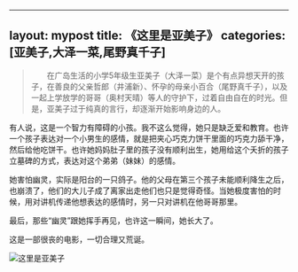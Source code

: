 ***

layout: mypost
title:  《这里是亚美子》
categories: [亚美子,大泽一菜,尾野真千子]
-----------------------------

> 　　在广岛生活的小学5年级生亚美子（大泽一菜）是个有点异想天开的孩子，在善良的父亲哲郎（井浦新）、怀孕的母亲小百合（尾野真千子），以及一起上学放学的哥哥（奥村天晴）等人的守护下，过着自由自在的时光。但是，亚美子过于纯真的言行，却逐渐开始影响身边的人。

有人说，这是一个智力有障碍的小孩。我不这么觉得，她只是缺乏爱和教育。也许一个孩子表达对一个小男生的感情，就是把夹心巧克力饼干里面的巧克力舔干净，然后给他吃饼干。也许她妈妈肚子里的孩子没有顺利出生，她用给这个夭折的孩子立墓碑的方式，表达对这个弟弟（妹妹）的感情。

她害怕幽灵，实际是阳台的一只鸽子。他的父母在第三个孩子未能顺利降生之后，也崩溃了，他们的大儿子成了离家出走他们也只是觉得奇怪。当她极度害怕的时候，用对讲机传递他想表达的感情时，另一只对讲机在他哥哥那里。

最后，那些“幽灵”跟她挥手再见，也许这一瞬间，她长大了。

这是一部很丧的电影，一切合理又荒诞。

![这里是亚美子](https://www.wuyeso.com/i/zb_users/upload/2023/03/202303071678118689247107.jpg)
